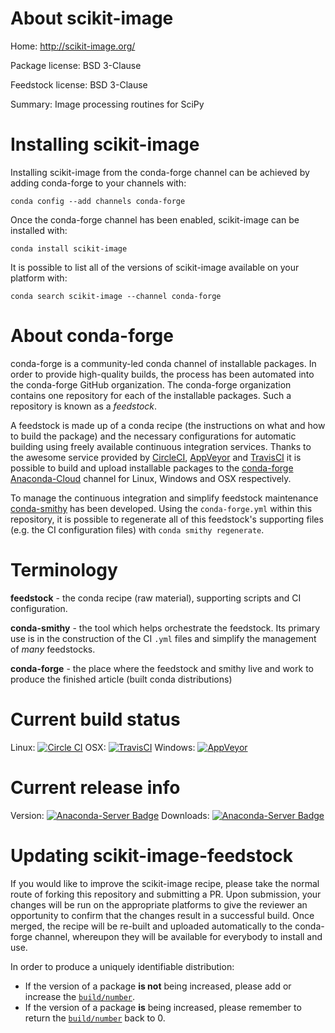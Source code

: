 About scikit-image
==================

Home: http://scikit-image.org/

Package license: BSD 3-Clause

Feedstock license: BSD 3-Clause

Summary: Image processing routines for SciPy



Installing scikit-image
=======================

Installing scikit-image from the conda-forge channel can be achieved by adding conda-forge to your channels with:

```
conda config --add channels conda-forge
```

Once the conda-forge channel has been enabled, scikit-image can be installed with:

```
conda install scikit-image
```

It is possible to list all of the versions of scikit-image available on your platform with:

```
conda search scikit-image --channel conda-forge
```


About conda-forge
=================

conda-forge is a community-led conda channel of installable packages.
In order to provide high-quality builds, the process has been automated into the
conda-forge GitHub organization. The conda-forge organization contains one repository 
for each of the installable packages. Such a repository is known as a *feedstock*.

A feedstock is made up of a conda recipe (the instructions on what and how to build
the package) and the necessary configurations for automatic building using freely
available continuous integration services. Thanks to the awesome service provided by
[CircleCI](https://circleci.com/), [AppVeyor](http://www.appveyor.com/)
and [TravisCI](https://travis-ci.org/) it is possible to build and upload installable
packages to the [conda-forge](https://anaconda.org/conda-forge)
[Anaconda-Cloud](http://docs.anaconda.org/) channel for Linux, Windows and OSX respectively.

To manage the continuous integration and simplify feedstock maintenance
[conda-smithy](http://github.com/conda-forge/conda-smithy) has been developed.
Using the ``conda-forge.yml`` within this repository, it is possible to regenerate all of
this feedstock's supporting files (e.g. the CI configuration files) with ``conda smithy regenerate``.


Terminology
===========

**feedstock** - the conda recipe (raw material), supporting scripts and CI configuration.

**conda-smithy** - the tool which helps orchestrate the feedstock.
                   Its primary use is in the construction of the CI ``.yml`` files
                   and simplify the management of *many* feedstocks.

**conda-forge** - the place where the feedstock and smithy live and work to
                  produce the finished article (built conda distributions)

Current build status
====================

Linux: [![Circle CI](https://circleci.com/gh/conda-forge/scikit-image-feedstock.svg?style=svg)](https://circleci.com/gh/conda-forge/scikit-image-feedstock)
OSX: [![TravisCI](https://travis-ci.org/conda-forge/scikit-image-feedstock.svg?branch=master)](https://travis-ci.org/conda-forge/scikit-image-feedstock) 
Windows: [![AppVeyor](https://ci.appveyor.com/api/projects/status/github/conda-forge/scikit-image-feedstock?svg=True)](https://ci.appveyor.com/project/conda-forge/scikit-image-feedstock/branch/master)

Current release info
====================
Version: [![Anaconda-Server Badge](https://anaconda.org/conda-forge/scikit-image/badges/version.svg)](https://anaconda.org/conda-forge/scikit-image)
Downloads: [![Anaconda-Server Badge](https://anaconda.org/conda-forge/scikit-image/badges/downloads.svg)](https://anaconda.org/conda-forge/scikit-image)


Updating scikit-image-feedstock
===============================

If you would like to improve the scikit-image recipe, please take the normal
route of forking this repository and submitting a PR. Upon submission, your changes will
be run on the appropriate platforms to give the reviewer an opportunity to confirm that the
changes result in a successful build. Once merged, the recipe will be re-built and uploaded
automatically to the conda-forge channel, whereupon they will be available for everybody to
install and use.

In order to produce a uniquely identifiable distribution:
 * If the version of a package **is not** being increased, please add or increase
   the [``build/number``](http://conda.pydata.org/docs/building/meta-yaml.html#build-number-and-string). 
 * If the version of a package **is** being increased, please remember to return
   the [``build/number``](http://conda.pydata.org/docs/building/meta-yaml.html#build-number-and-string)
   back to 0.
